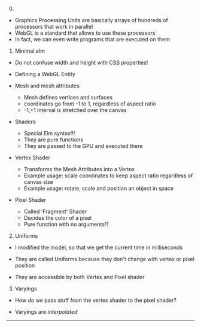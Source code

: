 
0.
  * Graphics Processing Units are basically arrays of hundreds of processors that work in parallel
  * WebGL is a standard that allows to use these processors
  * In fact, we can even write programs that are executed on them


1. Minimal.elm

  * Do not confuse width and height with CSS properties!

  * Defining a WebGL Entity

  * Mesh and mesh attributes
    - Mesh defines vertices and surfaces
    - coordinates go from -1 to 1, regardless of aspect ratio
    - -1,+1 interval is stretched over the canvas

  * Shaders
    - Special Elm syntax!!!
    - They are pure functions
    - They are passed to the GPU and executed there

  * Vertex Shader
    - Transforms the Mesh Attributes into a Vertex
    - Example usage: scale coordinates to keep aspect ratio regardless of canvas size
    - Example usage: rotate, scale and position an object in space

  * Pixel Shader
    - Called 'Fragment' Shader
    - Decides the color of a pixel
    - Pure function with no arguments!?


2. Uniforms

  * I modified the model, so that we get the current time in milliseconds

  * They are called Uniforms because they don't change with vertex or pixel position

  * They are accessible by both Vertex and Pixel shader


3. Varyings

  * How do we pass stuff from the vertex shader to the pixel shader?

  * Varyings are *interpolated*



-------------------




